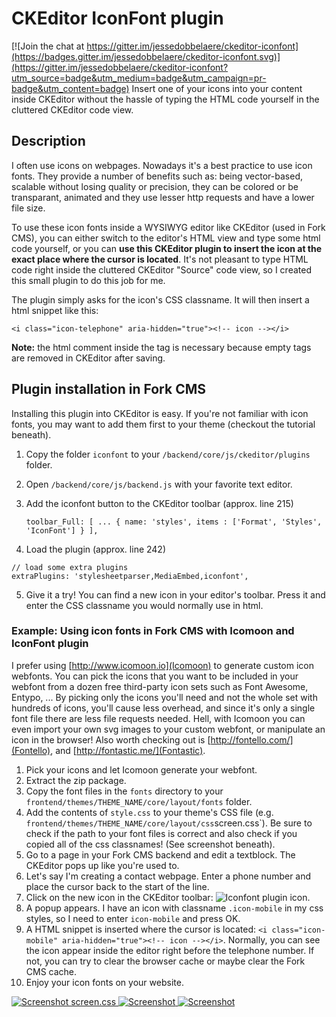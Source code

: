 # CKEditor IconFont plugin

[![Join the chat at https://gitter.im/jessedobbelaere/ckeditor-iconfont](https://badges.gitter.im/jessedobbelaere/ckeditor-iconfont.svg)](https://gitter.im/jessedobbelaere/ckeditor-iconfont?utm_source=badge&utm_medium=badge&utm_campaign=pr-badge&utm_content=badge)
Insert one of your icons into your content inside CKEditor without the hassle of typing the HTML code yourself in the cluttered CKEditor code view.

## Description
I often use icons on webpages. Nowadays it's a best practice to use icon fonts. They provide a number of benefits such as: being vector-based, scalable without losing quality or precision, they can be colored or be transparant, animated and they use lesser http requests and have a lower file size.

To use these icon fonts inside a WYSIWYG editor like CKEditor (used in Fork CMS), you can either switch to the editor's HTML view and type some html code yourself, or you can **use this CKEditor plugin to insert the icon at the exact place where the cursor is located**. It's not pleasant to type HTML code right inside the cluttered CKEditor "Source" code view, so I created this small plugin to do this job for me.

The plugin simply asks for the icon's CSS classname. It will then insert a html snippet like this:

`<i class="icon-telephone" aria-hidden="true"><!-- icon --></i>`

**Note:** the html comment inside the tag is necessary because empty tags are removed in CKEditor after saving.

## Plugin installation in Fork CMS
Installing this plugin into CKEditor is easy. If you're not familiar with icon fonts, you may want to add them first to your theme (checkout the tutorial beneath).

1. Copy the folder `iconfont` to your `/backend/core/js/ckeditor/plugins` folder.
2. Open `/backend/core/js/backend.js` with your favorite text editor.
3. Add the iconfont button to the CKEditor toolbar (approx. line 215)

	`toolbar_Full:
	[
		...
		{ name: 'styles', items : ['Format', 'Styles', 'IconFont'] }
	],`
4. Load the plugin (approx. line 242)
````
// load some extra plugins
extraPlugins: 'stylesheetparser,MediaEmbed,iconfont',
````
5. Give it a try! You can find a new icon in your editor's toolbar. Press it and enter the CSS classname you would normally use in html.

### Example: Using icon fonts in Fork CMS with Icomoon and IconFont plugin
I prefer using [http://www.icomoon.io](Icomoon) to generate custom icon webfonts. You can pick the icons that you want to be included in your webfont from a dozen free third-party icon sets such as Font Awesome, Entypo, ... By picking only the icons you'll need and not the whole set with hundreds of icons, you'll cause less overhead, and since it's only a single font file there are less file requests needed. Hell, with Icomoon you can even import your own svg images to your custom webfont, or manipulate an icon in the browser! Also worth checking out is [http://fontello.com/](Fontello), and [http://fontastic.me/](Fontastic).

1. Pick your icons and let Icomoon generate your webfont.
2. Extract the zip package.
3. Copy the font files in the `fonts` directory to your `frontend/themes/THEME_NAME/core/layout/fonts` folder.
4. Add the contents of `style.css` to your theme's CSS file (e.g. `frontend/themes/THEME_NAME/core/layout/css`screen.css`). Be sure to check if the path to your font files is correct and also check if you copied all of the css classnames! (See screenshot beneath).
5. Go to a page in your Fork CMS backend and edit a textblock. The CKEditor pops up like you're used to.
6. Let's say I'm creating a contact webpage. Enter a phone number and place the cursor back to the start of the line.
7. Click on the new icon in the CKEditor toolbar: ![Iconfont plugin icon](/plugins/iconfont/images/icon.png "Iconfont plugin icon").
8. A popup appears. I have an icon with classname `.icon-mobile` in my css styles, so I need to enter `icon-mobile` and press OK.
9. A HTML snippet is inserted where the cursor is located: `<i class="icon-mobile" aria-hidden="true"><!-- icon --></i>`. Normally, you can see the icon appear inside the editor right before the telephone number. If not, you can try to clear the browser cache or maybe clear the Fork CMS cache.
10. Enjoy your icon fonts on your website.

[ ![Screenshot screen.css](http://i.imgur.com/aSxCN9Vs.png) ](http://i.imgur.com/aSxCN9V.png)
[ ![Screenshot](http://i.imgur.com/PNsm9jjs.png) ](http://i.imgur.com/PNsm9jj.png)
[ ![Screenshot](http://i.imgur.com/5dEyziFs.png) ](http://i.imgur.com/5dEyziF.png)
